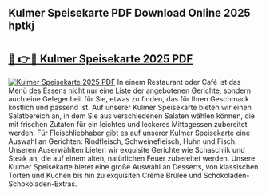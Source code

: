 ## Kulmer Speisekarte PDF Download Online 2025 hptkj

# <h2><a href="http://gc7yg6.nevu.top/?p=Kulmer+Speisekarte">🔗 👉🔴 Kulmer Speisekarte 2025 PDF</a></h2>

[![Kulmer Speisekarte 2025 PDF](https://i.imgur.com/dBaPXMq.png)](http://gc7yg6.nevu.top/?p=Kulmer+Speisekarte)
In einem Restaurant oder Café ist das Menü des Essens nicht nur eine Liste der angebotenen Gerichte, sondern auch eine Gelegenheit für Sie, etwas zu finden, das für Ihren Geschmack köstlich und passend ist. Auf unserer Kulmer Speisekarte bieten wir einen Salatbereich an, in dem Sie aus verschiedenen Salaten wählen können, die mit frischen Zutaten für ein leichtes und leckeres Mittagessen zubereitet werden. Für Fleischliebhaber gibt es auf unserer Kulmer Speisekarte eine Auswahl an Gerichten: Rindfleisch, Schweinefleisch, Huhn und Fisch. Unseren Auserwählten bieten wir exquisite Gerichte wie Schaschlik und Steak an, die auf einem alten, natürlichen Feuer zubereitet werden. Unsere Kulmer Speisekarte bietet eine große Auswahl an Desserts, von klassischen Torten und Kuchen bis hin zu exquisiten Crème Brûlée und Schokoladen-Schokoladen-Extras.
